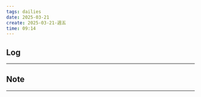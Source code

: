 ```yaml
---
tags: dailies  
date: 2025-03-21
create: 2025-03-21-週五
time: 09:14
---
```

## Log
---


## Note
---

